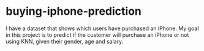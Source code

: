 # buying-iphone-prediction
I have a dataset that shows which users have purchased an iPhone. My goal in this project is to predict if the customer will purchase an iPhone or not using KNN, given their gender, age and salary.
